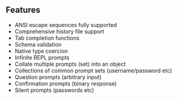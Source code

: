 ## Features

* ANSI escape sequences fully supported
* Comprehensive history file support
* Tab completion functions
* Schema validation
* Native type coercion
* Infinite REPL prompts
* Collate multiple prompts (set) into an object
* Collections of common prompt sets (username/password etc)
* Question prompts (arbitrary input)
* Confirmation prompts (binary response)
* Silent prompts (passwords etc)
